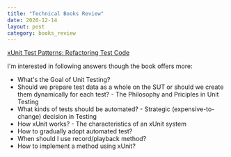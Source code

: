 ```yaml
---
title: "Technical Books Review"
date: 2020-12-14
layout: post
category: books_review
---
```


[xUnit Test Patterns: Refactoring Test Code](https://www.amazon.com/xUnit-Test-Patterns-Refactoring-Code/dp/0131495054)

I'm interested in following answers though the book offers more:

* What's the Goal of Unit Testing?
* Should we prepare test data as a whole on the SUT or should we create them dynamically for each test? - The Philosophy and Priciples in Unit Testing
* What kinds of tests should be automated? - Strategic (expensive-to-change) decision in Testing
* How xUnit works? - The characteristics of an xUnit system
* How to gradually adopt automated test?
* When should I use record/playback method?
* How to implement a method using xUnit?